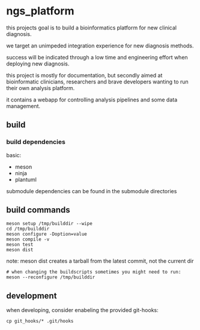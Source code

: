 # ngs_platform

this projects goal is to build a bioinformatics platform for new clinical diagnosis.

we target an unimpeded integration experience for new diagnosis methods.

success will be indicated through a low time and engineering effort when deploying new diagnosis.

this project is mostly for documentation, but secondly aimed at bioinformatic clinicians, researchers and brave developers wanting to run their own analysis platform.

it contains a webapp for controlling analysis pipelines and some data management.

## build

### build dependencies

basic:

* meson
* ninja
* plantuml

submodule dependencies can be found in the submodule directories

## build commands

```
meson setup /tmp/builddir --wipe
cd /tmp/builddir
meson configure -Doption=value
meson compile -v
meson test
meson dist
```

note: meson dist creates a tarball from the latest commit, not the current dir

```
# when changing the buildscripts sometimes you might need to run:
meson --reconfigure /tmp/builddir
```

## development

when developing, consider enabeling the provided git-hooks:
```
cp git_hooks/* .git/hooks
```

